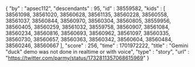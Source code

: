 {
  "by" : "apsec112",
  "descendants" : 95,
  "id" : 38559582,
  "kids" : [ 38561098, 38561020, 38560628, 38561135, 38560228, 38560558, 38561037, 38560844, 38560970, 38560304, 38560805, 38559956, 38560405, 38560259, 38561032, 38559758, 38560907, 38561084, 38560234, 38560816, 38560693, 38560962, 38561097, 38560335, 38560730, 38560657, 38560363, 38560342, 38560604, 38560484, 38560246, 38560667 ],
  "score" : 256,
  "time" : 1701972222,
  "title" : "Gemini \"duck\" demo was not done in realtime or with voice",
  "type" : "story",
  "url" : "https://twitter.com/parmy/status/1732811357068615969"
}
